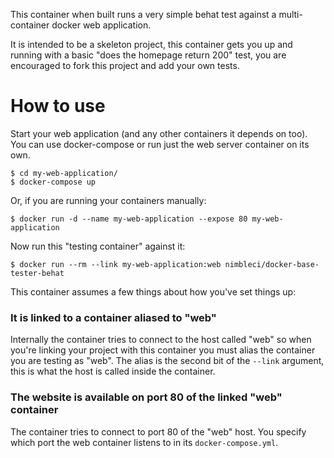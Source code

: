 This container when built runs a very simple behat test against
a multi-container docker web application.

It is intended to be a skeleton project, this container gets you up
and running with a basic "does the homepage return 200" test, you are
encouraged to fork this project and add your own tests.

# How to use
Start your web application (and any other containers it depends on too).
You can use docker-compose or run just the web server container on its
own.
```
$ cd my-web-application/
$ docker-compose up
```
Or, if you are running your containers manually:
```
$ docker run -d --name my-web-application --expose 80 my-web-application
```

Now run this "testing container" against it:
```
$ docker run --rm --link my-web-application:web nimbleci/docker-base-tester-behat
```

This container assumes a few things about how you've set things up:
### It is linked to a container aliased to "web"
Internally the container tries to connect to the host called "web" so when you're
linking your project with this container you must alias the container you are
testing as "web". The alias is the second bit of the `--link` argument, this is
what the host is called inside the container.
### The website is available on port 80 of the linked "web" container
The container tries to connect to port 80 of the "web" host. You specify which
port the web container listens to in its `docker-compose.yml`.